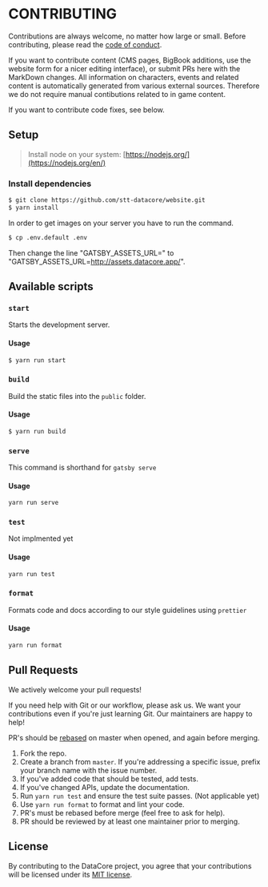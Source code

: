 # CONTRIBUTING

Contributions are always welcome, no matter how large or small. Before contributing,
please read the [code of conduct](CODE_OF_CONDUCT.md).

If you want to contribute content (CMS pages, BigBook additions, use the website form for a nicer editing interface), or submit PRs here with the MarkDown changes. All information on characters, events and related content is automatically generated from various external sources. Therefore we do not require manual contibutions related to in game content.  

If you want to contribute code fixes, see below.

## Setup

> Install node on your system: [https://nodejs.org/](https://nodejs.org/en/)

### Install dependencies

```sh
$ git clone https://github.com/stt-datacore/website.git
$ yarn install 
```

In order to get images on your server you have to run the command. 
```sh
$ cp .env.default .env
```
Then change the line "GATSBY_ASSETS_URL=" to "GATSBY_ASSETS_URL=http://assets.datacore.app/".

## Available scripts

### `start`

Starts the development server.

#### Usage

```sh
$ yarn run start
```

### `build`

Build the static files into the `public` folder.

#### Usage

```sh
$ yarn run build
```

### `serve`

This command is shorthand for `gatsby serve` 

#### Usage

```sh
yarn run serve
```

### `test`

Not implmented yet

#### Usage

```sh
yarn run test
```

### `format`

Formats code and docs according to our style guidelines using `prettier`

#### Usage

```sh
yarn run format
```

## Pull Requests

We actively welcome your pull requests!

If you need help with Git or our workflow, please ask us. We want your contributions even if you're just learning Git. Our maintainers are happy to help!

PR's should be [rebased](https://www.atlassian.com/git/tutorials/merging-vs-rebasing) on master when opened, and again before merging.

1. Fork the repo.
2. Create a branch from `master`. If you're addressing a specific issue, prefix your branch name with the issue number.
2. If you've added code that should be tested, add tests.
3. If you've changed APIs, update the documentation.
4. Run `yarn run test` and ensure the test suite passes. (Not applicable yet)
5. Use `yarn run format` to format and lint your code.
6. PR's must be rebased before merge (feel free to ask for help).
7. PR should be reviewed by at least one maintainer prior to merging.

## License

By contributing to the DataCore project, you agree that your contributions will be licensed under its [MIT license](LICENSE).
